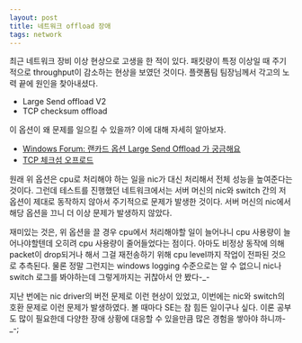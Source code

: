 ```yaml
---
layout: post
title: 네트워크 offload 장애
tags: network
---
```


최근 네트워크 장비 이상 현상으로 고생을 한 적이 있다. 패킷량이 특정 이상일 때 주기적으로 throughput이 감소하는 현상을 보였던 것이다. 플랫폼팀 팀장님께서 각고의 노력 끝에 원인을 찾아내셨다.

* Large Send offload V2
* TCP checksum offload

이 옵션이 왜 문제를 일으킬 수 있을까? 이에 대해 자세히 알아보자.

* [Windows Forum: 랜카드 옵션 Large Send Offload 가 궁금해요](https://windowsforum.kr/index.php?category=495009&document_srl=4479149&mid=qna)
* [TCP 체크섬 오프로드](https://myknowledge.kr/29)

원래 위 옵션은 cpu로 처리해야 하는 일을 nic가 대신 처리해서 전체 성능을 높여준다는 것이다. 그런데 테스트를 진행했던 네트워크에서는 서버 머신의 nic와 switch 간의 저 옵션이 제대로 동작하지 않아서 주기적으로 문제가 발생한 것이다. 서버 머신의 nic에서 해당 옵션을 끄니 더 이상 문제가 발생하지 않았다.

재미있는 것은, 위 옵션을 끌 경우 cpu에서 처리해야할 일이 늘어나니 cpu 사용량이 늘어나야할텐데 오히려 cpu 사용량이 줄어들었다는 점이다. 아마도 비정상 동작에 의해 packet이 drop되거나 해서 그걸 재전송하기 위해 cpu level까지 작업이 전파된 것으로 추측된다. 물론 정말 그런지는 windows logging 수준으로는 알 수 없으니 nic나 switch 로그를 봐야하는데 그렇게까지는 귀찮아서 안 봤다-_-

지난 번에는 nic driver의 버전 문제로 이런 현상이 있었고, 이번에는 nic와 switch의 호환 문제로 이런 문제가 발생하였다. 볼 때마다 SE는 참 힘든 일이구나 싶다. 이론 공부도 많이 필요한데 다양한 장애 상황에 대응할 수 있을만큼 많은 경험을 쌓아야 하니까-_-;